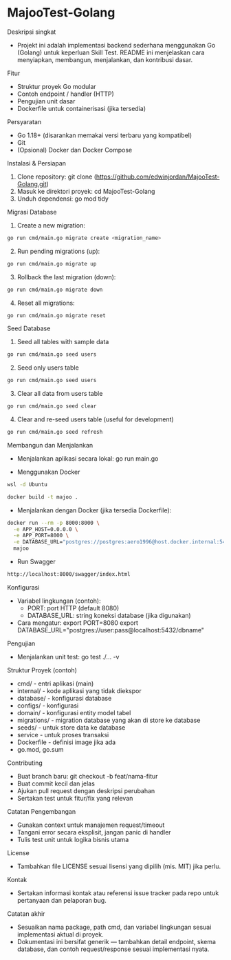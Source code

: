 # MajooTest-Golang

Deskripsi singkat
- Projekt ini adalah implementasi backend sederhana menggunakan Go (Golang) untuk keperluan Skill Test. README ini menjelaskan cara menyiapkan, membangun, menjalankan, dan kontribusi dasar.

Fitur
- Struktur proyek Go modular
- Contoh endpoint / handler (HTTP)
- Pengujian unit dasar
- Dockerfile untuk containerisasi (jika tersedia)

Persyaratan
- Go 1.18+ (disarankan memakai versi terbaru yang kompatibel)
- Git
- (Opsional) Docker dan Docker Compose

Instalasi & Persiapan
1. Clone repository:
    git clone (https://github.com/edwinjordan/MajooTest-Golang.git)
2. Masuk ke direktori proyek:
    cd MajooTest-Golang
3. Unduh dependensi:
    go mod tidy

Migrasi Database
1. Create a new migration:  
```bash
go run cmd/main.go migrate create <migration_name>
```  
2. Run pending migrations (up):
```bash
go run cmd/main.go migrate up
```
3. Rollback the last migration (down):
```bash
go run cmd/main.go migrate down
```
4. Reset all migrations:
```bash
go run cmd/main.go migrate reset
```

Seed Database
1. Seed all tables with sample data
```bash
go run cmd/main.go seed users
```
2. Seed only users table
```bash
go run cmd/main.go seed users
```
3. Clear all data from users table
```bash
go run cmd/main.go seed clear
```
4. Clear and re-seed users table (useful for development)
```bash
go run cmd/main.go seed refresh
```

Membangun dan Menjalankan
- Menjalankan aplikasi secara lokal:
  go run main.go

- Menggunakan Docker
```bash
wsl -d Ubuntu

docker build -t majoo .
```  

- Menjalankan dengan Docker (jika tersedia Dockerfile):
```bash
docker run --rm -p 8000:8000 \
  -e APP_HOST=0.0.0.0 \
  -e APP_PORT=8000 \
  -e DATABASE_URL="postgres://postgres:aero1996@host.docker.internal:5432/majootest-golang" \
  majoo
```

- Run Swagger
```bash
http://localhost:8000/swagger/index.html
```

Konfigurasi
- Variabel lingkungan (contoh):
  - PORT: port HTTP (default 8080)
  - DATABASE_URL: string koneksi database (jika digunakan)
- Cara mengatur:
  export PORT=8080
  export DATABASE_URL="postgres://user:pass@localhost:5432/dbname"

Pengujian
- Menjalankan unit test:
  go test ./... -v

Struktur Proyek (contoh)
- cmd/          - entri aplikasi (main)
- internal/     - kode aplikasi yang tidak diekspor
- database/     - konfigurasi database
- configs/      - konfigurasi
- domain/       - konfigurasi entity model tabel
- migrations/   - migration database yang akan di store ke database
- seeds/        - untuk store data ke database
- service       - untuk proses transaksi    
- Dockerfile    - definisi image jika ada
- go.mod, go.sum

Contributing
- Buat branch baru: git checkout -b feat/nama-fitur
- Buat commit kecil dan jelas
- Ajukan pull request dengan deskripsi perubahan
- Sertakan test untuk fitur/fix yang relevan

Catatan Pengembangan
- Gunakan context untuk manajemen request/timeout
- Tangani error secara eksplisit, jangan panic di handler
- Tulis test unit untuk logika bisnis utama

License
- Tambahkan file LICENSE sesuai lisensi yang dipilih (mis. MIT) jika perlu.

Kontak
- Sertakan informasi kontak atau referensi issue tracker pada repo untuk pertanyaan dan pelaporan bug.

Catatan akhir
- Sesuaikan nama package, path cmd, dan variabel lingkungan sesuai implementasi aktual di proyek.
- Dokumentasi ini bersifat generik — tambahkan detail endpoint, skema database, dan contoh request/response sesuai implementasi nyata.